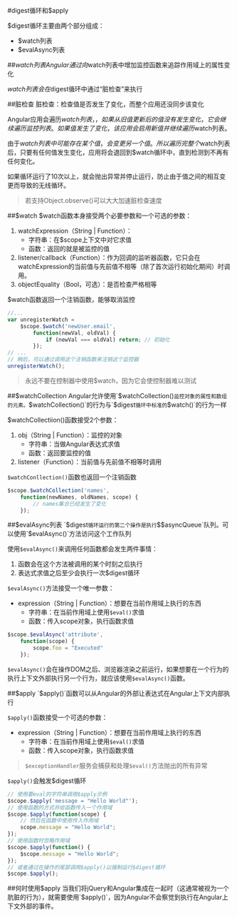 #digest循环和$apply

$digest循环主要由两个部分组成：

* $watch列表
* $evalAsync列表

##$watch列表
Angular通过向$watch列表中增加监控函数来追踪作用域上的属性变化

$watch列表会在$digest循环中通过“脏检查”来执行

##脏检查
脏检查：检查值是否发生了变化，而整个应用还没同步该变化

Angular应用会遍历$watch列表，，如果从旧值更新后的值没有发生变化，它会继续遍历监控列表。如果值发生了变化，该应用会启用新值并继续遍历$watch列表。


由于$watch列表中可能存在某个值，会变更另一个值。所以遍历完整个$watch列表后，只要有任何值发生变化，应用将会退回到$watch循环中，直到检测到不再有任何变化。

如果循环运行了10次以上，就会抛出异常并停止运行，防止由于值之间的相互变更而导致的无线循环。

> 若支持Object.observe()可以大大加速脏检查速度

##$watch
$watch函数本身接受两个必要参数和一个可选的参数：

1. watchExpression（String | Function）：
    * 字符串：在$scope上下文中对它求值
    * 函数：返回的就是被监控的值
2. listener/callback（Function）：作为回调的监听器函数，它只会在watchExpression的当前值与先前值不相等（除了首次运行初始化期间）时调用。
3. objectEquality（Bool，可选）：是否检查严格相等

$watch函数返回一个注销函数，能够取消监控

```javascript
//...
var unregisterWatch =
    $scope.$watch('newUser.email',
        function(newVal, oldVal) {
            if (newVal === oldVal) return; // 初始化
        });
// ...
// 稍后，可以通过调用这个注销函数来注销这个监控器
unregisterWatch();
```

> 永远不要在控制器中使用$watch，因为它会使控制器难以测试

##$watchCollection
Angular允许使用`$watchCollection()`监控对象的属性和数组的元素。`$watchCollection()`的行为与`$digest`循环中标准的`$watch()`的行为一样

$watchCollectiion()函数接受2个参数：

1. obj（String | Function）：监控的对象
    * 字符串：当做Angular表达式求值
    * 函数：返回要监控的值
2. listener（Function）：当前值与先前值不相等时调用

`$watchConllection()`函数也返回一个注销函数

```javascript
$scope.$watchCollection('names',
    function(newNames, oldNames, scope) {
        // names集合已经发生了变化
    });
```

##$evalAsync列表
`$digest`循环运行的第二个操作是执行`$$asyncQueue`队列。可以使用`$evalAsync()`方法访问这个工作队列

使用`$evalAsync()`来调用任何函数都会发生两件事情：

1. 函数会在这个方法被调用的某个时刻之后执行
2. 表达式求值之后至少会执行一次$digest循环

`$evalAsync()`方法接受一个唯一参数：

* expression（String | Function）：想要在当前作用域上执行的东西
    * 字符串：在当前作用域上使用`$eval()`求值
    * 函数：传入scope对象，执行函数求值

```javascript
$scope.$evalAsync('attribute',
    function(scope) {
        scope.foo = "Executed"
    });
```

`$evalAsync()`会在操作DOM之后、浏览器渲染之前运行，如果想要在一个行为的执行上下文外部执行另一个行为，就应该使用`$evalAsync()`函数。

##$apply
`$apply()`函数可以从Angular的外部让表达式在Angular上下文内部执行

`$apply()`函数接受一个可选的参数：

* expression（String | Function）：想要在当前作用域上执行的东西
    * 字符串：在当前作用域上使用`$eval()`求值
    * 函数：传入scope对象，执行函数求值

> `$exceptionHandler`服务会捕获和处理`$eval()`方法抛出的所有异常

`$apply()`会触发$digest循环

```javascript
// 使用要eval的字符串调用$apply示例
$scope.$apply('message = "Hello World"');
// 使用函数的方式并给函数传入一个作用域
$scope.$apply(function(scope) {
    // 然后在函数中使用传入作用域
    scope.message = "Hello World";
});
// 使用函数时忽略作用域
$scope.$apply(function() {
    $scope.message = "Hello World";
});
// 或者通过在操作的尾部调用$apply()以强制运行$digest循环
$scope.$apply();
```

##何时使用$apply
当我们将jQuery和Angular集成在一起时（这通常被视为一个肮脏的行为），就需要使用`$apply()`，因为Angular不会察觉到执行在Angular上下文外部的事件。